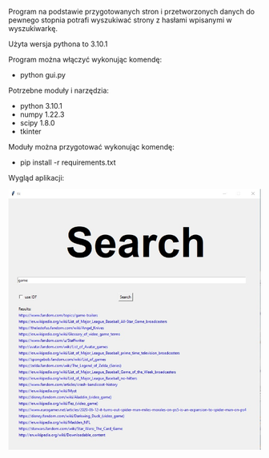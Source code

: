 Program na podstawie przygotowanych stron i przetworzonych danych
do pewnego stopnia potrafi wyszukiwać strony z hasłami wpisanymi w wyszukiwarkę. 

Użyta wersja pythona to 3.10.1

Program można włączyć wykonując komendę:
- python gui.py

Potrzebne moduły i narzędzia:
- python 3.10.1
- numpy 1.22.3
- scipy 1.8.0
- tkinter

Moduły można przygotować wykonując komendę:
- pip install -r requirements.txt

Wygląd aplikacji:
 
 ![Search image](/browse_search.jpg)
